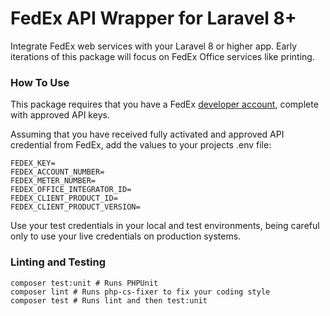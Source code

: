 # FedEx API Wrapper for Laravel 8+
Integrate FedEx web services with your Laravel 8 or higher app. Early iterations of this package will focus on FedEx Office services like printing.
### How To Use
This package requires that you have a FedEx [developer account](https://www.fedex.com/en-us/developer/web-services/office/process.html#develop), complete with approved API keys.

Assuming that you have received fully activated and approved API credential from FedEx, add the values to your projects .env file:

```dotenv
FEDEX_KEY=
FEDEX_ACCOUNT_NUMBER=
FEDEX_METER_NUMBER=
FEDEX_OFFICE_INTEGRATOR_ID=
FEDEX_CLIENT_PRODUCT_ID=
FEDEX_CLIENT_PRODUCT_VERSION=
```

Use your test credentials in your local and test environments, being careful only to use your live credentials on production systems.


### Linting and Testing

```shell script
composer test:unit # Runs PHPUnit
composer lint # Runs php-cs-fixer to fix your coding style
composer test # Runs lint and then test:unit 
```